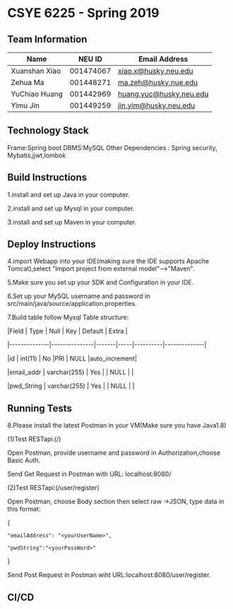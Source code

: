 # CSYE 6225 - Spring 2019

## Team Information

| Name | NEU ID | Email Address |
| --- | --- | --- |
|Xuanshan Xiao |001474067|xiao.x@husky.neu.edu |
|Zehua Ma |001448271 |ma.zeh@husky.nue.edu |
|YuChiao Huang |001442969 |huang.yuc@husky.neu.edu |
|Yimu Jin| 001449259 | jin.yim@husky.neu.edu |

## Technology Stack
Frame:Spring boot
DBMS:MySQL
Other Dependencies : Spring security, Mybatis,jjwt,lombok

## Build Instructions
1.install and set up Java in your computer. 

2.install and set up Mysql in your computer.

3.install and set up Maven in your computer.

## Deploy Instructions
4.import Webapp into your IDE(making sure the IDE supports Apache Tomcat),select "Import project from external model"-->"Maven".

5.Make sure you set up your SDK and Configuration in your IDE.

6.Set up your MySQL username and password in src/main/java/source/application.properties.

7.Build table follow Mysql Table structure:  

 |Field         | Type          | Null  | Key | Default  |    Extra     |
 
 |--------------|---------------|-------|-----|----------|--------------|
 
 |id            | int(11)       |   No  |PRI  |  NULL    |auto_increment|
 
 |email_addr    | varchar(255)  |   Yes |     |  NULL    |              |
 
 |pwd_String    | varchar(255)  |   Yes |     |  NULL    |              |
 
 
## Running Tests
8.Please install the latest Postman in your VM(Make sure you have Java1.8)

(1)Test RESTapi:(/) 

Open Postman, provide username and password in Authorization,choose Basic Auth.

Send Get Request in Postman with URL: localhost:8080/

(2)Test RESTapi:(/user/register)

Open Postman, choose Body section then select raw ->JSON, type data in this format:

{

	"emailAddress": "<yourUserName>",
	
	"pwdString":"<yourPassWord>"
	
}

 Send Post Request in Postman wiht URL:localhost:8080/user/register.
 
## CI/CD


